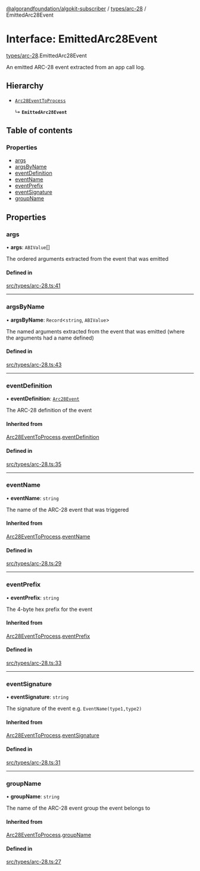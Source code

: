 [@algorandfoundation/algokit-subscriber](../README.md) / [types/arc-28](../modules/types_arc_28.md) / EmittedArc28Event

# Interface: EmittedArc28Event

[types/arc-28](../modules/types_arc_28.md).EmittedArc28Event

An emitted ARC-28 event extracted from an app call log.

## Hierarchy

- [`Arc28EventToProcess`](types_arc_28.Arc28EventToProcess.md)

  ↳ **`EmittedArc28Event`**

## Table of contents

### Properties

- [args](types_arc_28.EmittedArc28Event.md#args)
- [argsByName](types_arc_28.EmittedArc28Event.md#argsbyname)
- [eventDefinition](types_arc_28.EmittedArc28Event.md#eventdefinition)
- [eventName](types_arc_28.EmittedArc28Event.md#eventname)
- [eventPrefix](types_arc_28.EmittedArc28Event.md#eventprefix)
- [eventSignature](types_arc_28.EmittedArc28Event.md#eventsignature)
- [groupName](types_arc_28.EmittedArc28Event.md#groupname)

## Properties

### args

• **args**: `ABIValue`[]

The ordered arguments extracted from the event that was emitted

#### Defined in

[src/types/arc-28.ts:41](https://github.com/algorandfoundation/algokit-subscriber-ts/blob/main/src/types/arc-28.ts#L41)

___

### argsByName

• **argsByName**: `Record`\<`string`, `ABIValue`\>

The named arguments extracted from the event that was emitted (where the arguments had a name defined)

#### Defined in

[src/types/arc-28.ts:43](https://github.com/algorandfoundation/algokit-subscriber-ts/blob/main/src/types/arc-28.ts#L43)

___

### eventDefinition

• **eventDefinition**: [`Arc28Event`](types_arc_28.Arc28Event.md)

The ARC-28 definition of the event

#### Inherited from

[Arc28EventToProcess](types_arc_28.Arc28EventToProcess.md).[eventDefinition](types_arc_28.Arc28EventToProcess.md#eventdefinition)

#### Defined in

[src/types/arc-28.ts:35](https://github.com/algorandfoundation/algokit-subscriber-ts/blob/main/src/types/arc-28.ts#L35)

___

### eventName

• **eventName**: `string`

The name of the ARC-28 event that was triggered

#### Inherited from

[Arc28EventToProcess](types_arc_28.Arc28EventToProcess.md).[eventName](types_arc_28.Arc28EventToProcess.md#eventname)

#### Defined in

[src/types/arc-28.ts:29](https://github.com/algorandfoundation/algokit-subscriber-ts/blob/main/src/types/arc-28.ts#L29)

___

### eventPrefix

• **eventPrefix**: `string`

The 4-byte hex prefix for the event

#### Inherited from

[Arc28EventToProcess](types_arc_28.Arc28EventToProcess.md).[eventPrefix](types_arc_28.Arc28EventToProcess.md#eventprefix)

#### Defined in

[src/types/arc-28.ts:33](https://github.com/algorandfoundation/algokit-subscriber-ts/blob/main/src/types/arc-28.ts#L33)

___

### eventSignature

• **eventSignature**: `string`

The signature of the event e.g. `EventName(type1,type2)`

#### Inherited from

[Arc28EventToProcess](types_arc_28.Arc28EventToProcess.md).[eventSignature](types_arc_28.Arc28EventToProcess.md#eventsignature)

#### Defined in

[src/types/arc-28.ts:31](https://github.com/algorandfoundation/algokit-subscriber-ts/blob/main/src/types/arc-28.ts#L31)

___

### groupName

• **groupName**: `string`

The name of the ARC-28 event group the event belongs to

#### Inherited from

[Arc28EventToProcess](types_arc_28.Arc28EventToProcess.md).[groupName](types_arc_28.Arc28EventToProcess.md#groupname)

#### Defined in

[src/types/arc-28.ts:27](https://github.com/algorandfoundation/algokit-subscriber-ts/blob/main/src/types/arc-28.ts#L27)
